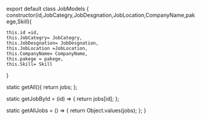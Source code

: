 


export default class JobModels {
  constructor(id,JobCategry,JobDesgnation,JobLocation,CompanyName,pakege,Skill){
    

    this.id =id,
    this.JobCategry= JobCategry,
    this.JobDesgnation= JobDesgnation,
    this.JobLocation =JobLocation,
    this.CompanyName= CompanyName,
    this.pakege = pakege,
    this.Skill= Skill
  }

  static getAll(){
    return jobs;
  };

  
 static getJobById = (id) => {
    return jobs[id];
};

  static getAllJobs = () => {
    return Object.values(jobs);
  };
}